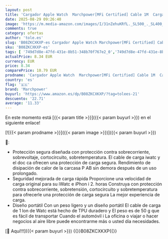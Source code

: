 ```yaml
---
layout: post
title: 'Cargador Apple Watch  Marchpower[MFi Certified] Cable 1M  Cargador Magnético Rápido Compatible con iWatch Series 8/7/6/SE/5/4/3/2/1 38mm 40mm 42mm 44mm'
date: 2025-08-29 09:26:40
image: 'https://m.media-amazon.com/images/I/31nZehuKRfL._SL500_._SL400_.jpg'
comments: true
category: ofertas
author: 'tole.es'
slug: 'B08ZKCXKXP-es Cargador Apple Watch Marchpower[MFi Certified] Cable 1M...'
sku: 'B08ZKCXKXP-es'
tags: [ '749d7d8e-47fd-431e-8b51-348b70f767e2_0','749d7d8e-47fd-431e-8b51-348b70f767e2_4001','Accesorios para smartwatches','Arborist Merchandising Root','Cables para smartwatches','Electrónica','Electrónica Outlet','Self Service','Special Features Stores','Tecnología para vestir','apple','marchpower','🇪🇸', ]
actualPrice: 8.34 EUR
currency: EUR
price: 8.34
comparePrice: 10.79 EUR
prodname: 'Cargador Apple Watch  Marchpower[MFi Certified] Cable 1M  Cargador Magnético Rápido Compatible con iWatch Series 8/7/6/SE/5/4/3/2/1 38mm 40mm 42mm 44mm'
country: 'es'
flag: '🇪🇸'
brand: 'Marchpower'
buyurl: 'https://www.amazon.es/dp/B08ZKCXKXP/?tag=tolees-21'
descuento: '22.71'
average: '11.33'
---
```


En este momento está [{{< param title >}}]({{< param buyurl >}}) en el siguiente enlace!

[![{{< param prodname >}}]({{< param image >}})]({{< param buyurl >}})

🔎:

- Protección segura diseñada con protección contra sobrecorriente, sobrevoltaje, cortocircuito, sobretemperatura. El cable de carga iwatc y el doc ca ofrecen una protección de carga segura. Rendimiento de disipación de calor de la carcasa P AB sin demora después de un uso prolongado.
- Seguridad mejorada de carga rápida Proporcione una velocidad de carga original para su iWatc e iPhon i 2. horas Construya con protección contra sobrecorriente, sobretensión, cortocircuito y sobretemperatura para ofrecerle una protección de carga segura La mejor experiencia de carga.
- Diseño portátil Con un peso ligero y un diseño portátil El cable de carga de 1 lon de Watc está hecho de TPU duradero y El peso es de 50 g que es fácil de transportar Cuando el automóvil i La oficina o viajar o hacer negocios al aire libre puede encontrarme más o usted día necesidades.

[🛒 Aquí!!!]({{< param buyurl >}})
{{<world>}}B08ZKCXKXP{{</world>}}
